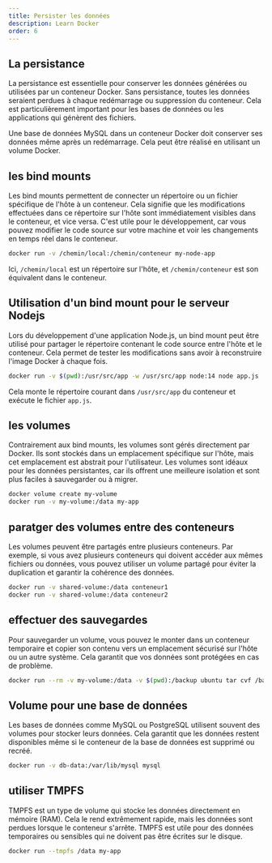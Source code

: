```yaml
---
title: Persister les données
description: Learn Docker
order: 6
---
```


## La persistance
La persistance est essentielle pour conserver les données générées ou utilisées par un conteneur Docker. Sans persistance, toutes les données seraient perdues à chaque redémarrage ou suppression du conteneur. Cela est particulièrement important pour les bases de données ou les applications qui génèrent des fichiers.

 Une base de données MySQL dans un conteneur Docker doit conserver ses données même après un redémarrage. Cela peut être réalisé en utilisant un volume Docker.

## les bind mounts
Les bind mounts permettent de connecter un répertoire ou un fichier spécifique de l'hôte à un conteneur. Cela signifie que les modifications effectuées dans ce répertoire sur l'hôte sont immédiatement visibles dans le conteneur, et vice versa. C'est utile pour le développement, car vous pouvez modifier le code source sur votre machine et voir les changements en temps réel dans le conteneur.

 
```bash
docker run -v /chemin/local:/chemin/conteneur my-node-app
```
Ici, `/chemin/local` est un répertoire sur l'hôte, et `/chemin/conteneur` est son équivalent dans le conteneur.

## Utilisation d'un bind mount pour le serveur Nodejs
Lors du développement d'une application Node.js, un bind mount peut être utilisé pour partager le répertoire contenant le code source entre l'hôte et le conteneur. Cela permet de tester les modifications sans avoir à reconstruire l'image Docker à chaque fois.


```bash
docker run -v $(pwd):/usr/src/app -w /usr/src/app node:14 node app.js
```
Cela monte le répertoire courant dans `/usr/src/app` du conteneur et exécute le fichier `app.js`.

## les volumes
Contrairement aux bind mounts, les volumes sont gérés directement par Docker. Ils sont stockés dans un emplacement spécifique sur l'hôte, mais cet emplacement est abstrait pour l'utilisateur. Les volumes sont idéaux pour les données persistantes, car ils offrent une meilleure isolation et sont plus faciles à sauvegarder ou à migrer.


```bash
docker volume create my-volume
docker run -v my-volume:/data my-app
```

## paratger des volumes entre des conteneurs
Les volumes peuvent être partagés entre plusieurs conteneurs. Par exemple, si vous avez plusieurs conteneurs qui doivent accéder aux mêmes fichiers ou données, vous pouvez utiliser un volume partagé pour éviter la duplication et garantir la cohérence des données.


```bash
docker run -v shared-volume:/data conteneur1
docker run -v shared-volume:/data conteneur2
```

## effectuer des sauvegardes
Pour sauvegarder un volume, vous pouvez le monter dans un conteneur temporaire et copier son contenu vers un emplacement sécurisé sur l'hôte ou un autre système. Cela garantit que vos données sont protégées en cas de problème.


```bash
docker run --rm -v my-volume:/data -v $(pwd):/backup ubuntu tar cvf /backup/backup.tar /data
```

## Volume pour une base de données
Les bases de données comme MySQL ou PostgreSQL utilisent souvent des volumes pour stocker leurs données. Cela garantit que les données restent disponibles même si le conteneur de la base de données est supprimé ou recréé.


```bash
docker run -v db-data:/var/lib/mysql mysql
```

## utiliser TMPFS
TMPFS est un type de volume qui stocke les données directement en mémoire (RAM). Cela le rend extrêmement rapide, mais les données sont perdues lorsque le conteneur s'arrête. TMPFS est utile pour des données temporaires ou sensibles qui ne doivent pas être écrites sur le disque.


```bash
docker run --tmpfs /data my-app
```

